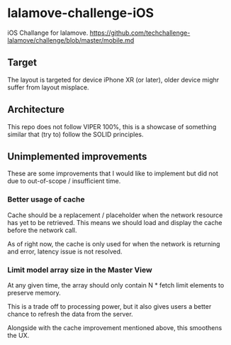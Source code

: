 # lalamove-challenge-iOS
iOS Challange for lalamove.
https://github.com/techchallenge-lalamove/challenge/blob/master/mobile.md

## Target
The layout is targeted for device iPhone XR (or later), older device mighr suffer from layout misplace.

## Architecture
This repo does not follow VIPER 100%, this is a showcase of something similar that (try to) follow the SOLID principles.

## Unimplemented improvements
These are some improvements that I would like to implement but did not due to out-of-scope / insufficient time.

### Better usage of cache
Cache should be a replacement / placeholder when the network resource has yet to be retrieved. This means we should load and display the cache before the network call.

As of right now, the cache is only used for when the network is returning and error, latency issue is not resolved.

### Limit model array size in the Master View
At any given time, the array should only contain N * fetch limit elements to preserve memory.

This is a trade off to processing power, but it also gives users a better chance to refresh the data from the server.

Alongside with the cache improvement mentioned above, this smoothens the UX.

